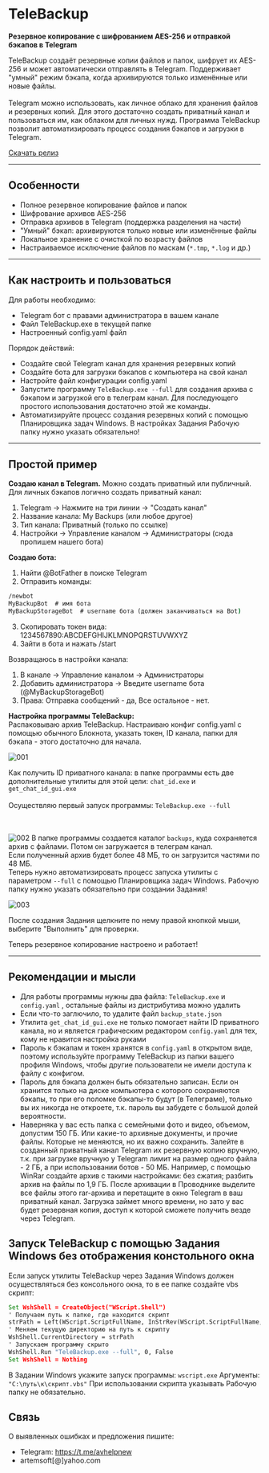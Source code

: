 # TeleBackup

**Резервное копирование с шифрованием AES-256 и отправкой бэкапов в Telegram**

TeleBackup создаёт резервные копии файлов и папок, шифрует их AES-256 и может автоматически отправлять в Telegram. Поддерживает "умный" режим бэкапа, когда архивируются только изменённые или новые файлы. <br><br>
Telegram можно использовать, как личное облако для хранения файлов и резервных копий. Для этого достаточно создать приватный канал и пользоваться им, как облаком для личных нужд. Программа TeleBackup позволит автоматизировать процесс создания бэкапов и загрузки в Telegram.


[Скачать релиз](https://github.com/artemsoft2025/TeleBackup/releases/download/v1.0.0/TeleBackup.zip)

---

## Особенности

- Полное резервное копирование файлов и папок
- Шифрование архивов AES-256
- Отправка архивов в Telegram (поддержка разделения на части)
- "Умный" бэкап: архивируются только новые или изменённые файлы
- Локальное хранение с очисткой по возрасту файлов
- Настраиваемое исключение файлов по маскам (`*.tmp`, `*.log` и др.)

---

## Как настроить и пользоваться

Для работы необходимо:
- Telegram бот с правами администратора в вашем канале
- Файл TeleBackup.exe в текущей папке
- Настроенный config.yaml файл

Порядок действий:
- Создайте свой Telegram канал для хранения резервных копий
- Создайте бота для загрузки бэкапов с компьютера на свой канал
- Настройте файл конфигурации config.yaml 
- Запустите программу `TeleBackup.exe --full` для создания архива с бэкапом и загрузкой его в телеграм канал. Для последующего простого использования достаточно этой же команды.
- Автоматизируйте процесс создания резервных копий с помощью Планировщика задач Windows. В настройках Задания Рабочую папку нужно указать обязательно!

---

## Простой пример

**Создаю канал в Telegram.** Можно создать приватный или публичный. Для личных бэкапов логично создать приватный канал:
1. Telegram → Нажмите на три линии → "Создать канал"
2. Название канала: My Backups (или любое другое)
3. Тип канала: Приватный (только по ссылке)
4. Настройки → Управление каналом → Администраторы (сюда пропишем нашего бота)

**Создаю бота:**
1. Найти @BotFather в поиске Telegram
2. Отправить команды:
```cmd
/newbot
MyBackupBot  # имя бота
MyBackupStorageBot  # username бота (должен заканчиваться на Bot)
```
3. Скопировать токен вида: 1234567890:ABCDEFGHIJKLMNOPQRSTUVWXYZ
4. Зайти в бота и нажать /start

Возвращаюсь в настройки канала:
1. В канале → Управление каналом → Администраторы
2. Добавить администратора → Введите username бота (@MyBackupStorageBot)
3. Права: Отправка сообщений - да, Все остальное - нет.

**Настройка программы TeleBackup:**<br>
Распаковываю архив TeleBackup. Настраиваю конфиг config.yaml с помощью обычного Блокнота, указать токен, ID канала, папки для бэкапа - этого достаточно для начала.

![001](img/001.png)

Как получить ID приватного канала: в папке программы есть две дополнительные утилиты для этой цели: `chat_id.exe` и `get_chat_id_gui.exe` 
<br><br>
Осуществляю первый запуск программы: `TeleBackup.exe --full`

<br><br>
![002](img/002.png)
В папке программы создается каталог `backups`, куда сохраняется архив с файлами. Потом он загружается в телеграм канал. <br>
Если полученный архив будет более 48 МБ, то он загрузится частями по 48 МБ.<br>
Теперь нужно автоматизировать процесс запуска утилиты с параметром `--full` с помощью Планировщика задач Windows. Рабочую папку нужно указать обязательно при создании Задания!

![003](img/003.png)

После создания Задания щелкните по нему правой кнопкой мыши, выберите "Выполнить" для проверки.

Теперь резервное копирование настроено и работает!

---

## Рекомендации и мысли

- Для работы программы нужны два файла: `TeleBackup.exe` и `config.yaml` , остальные файлы из дистрибутива можно удалить
- Если что-то заглючило, то удалите файл `backup_state.json` 
- Утилита `get_chat_id_gui.exe` не только помогает найти ID приватного канала, но и является графическим редактором `config.yaml` для тех, кому не нравится настройка руками
- Пароль к бэкапам и токен хранятся в `config.yaml` в открытом виде, поэтому используйте программу TeleBackup из папки вашего профиля Windows, чтобы другие пользователи не имели доступа к файлу с конфигом. 
- Пароль для бэкапа должен быть обязательно записан. Если он хранится только на диске компьютера с которого сохраняются бэкапы, то при его поломке бэкапы-то будут (в Телеграме), только вы их никогда не откроете, т.к. пароль вы забудете с большой долей вероятности.
- Наверняка у вас есть папка с семейными фото и видео, объемом, допустим 150 ГБ. Или какие-то архивные документы, и прочие файлы. Которые не меняются, но их важно сохранить. Залейте в созданный приватный канал Telegram их резервную копию вручную, т.к. при загрузке вручную у Telegram лимит на размер одного файла - 2 ГБ, а при использовании ботов - 50 МБ. Например, с помощью WinRar создайте архив с такими настройками: без сжатия; разбить архив на файлы по 1,9 ГБ. После архивации в Проводнике выделите все файлы этого rar-архива и перетащите в окно Telegram в ваш приватный канал. Загрузка займет много времени, но зато у вас будет резервная копия, доступ к которой сможете получить везде через Telegram.

## Запуск TeleBackup с помощью Задания Windows без отображения констольного окна

Если запуск утилиты TeleBackup через Задания Windows должен осуществляться без консольного окна, то в ее папке создайте vbs скрипт:
```cmd
Set WshShell = CreateObject("WScript.Shell")
' Получаем путь к папке, где находится скрипт
strPath = Left(WScript.ScriptFullName, InStrRev(WScript.ScriptFullName, "\"))
' Меняем текущую директорию на путь к скрипту
WshShell.CurrentDirectory = strPath
' Запускаем программу скрыто
WshShell.Run "TeleBackup.exe --full", 0, False
Set WshShell = Nothing
```
В Задании Windows укажите запуск программы:
`wscript.exe`
Аргументы:
`"C:\путь\к\скрипт.vbs"`
При использовании скрипта указывать Рабочую папку не обязательно.

## Связь

О выявленных ошибках и предложения пишите:
- Telegram: https://t.me/avhelpnew
- artemsoft[@]yahoo.com
